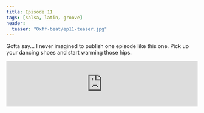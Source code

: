 ```yaml
---
title: Episode 11
tags: [salsa, latin, groove]
header: 
  teaser: "0xff-beat/ep11-teaser.jpg"
---
```


Gotta say... I never imagined to publish one episode like this one. Pick up your dancing shoes and start warming those hips.

<iframe width="100%" height="120" src="https://www.mixcloud.com/widget/iframe/?feed=https%3A%2F%2Fwww.mixcloud.com%2Fsergioagostinho%2F0xff-beat-episode-11%2F&hide_cover=1&light=1" frameborder="0"></iframe>
